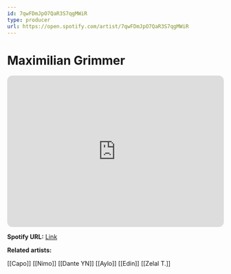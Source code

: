 ```yaml
---
id: 7qwFDmJpO7QaR3S7qgMWiR
type: producer
url: https://open.spotify.com/artist/7qwFDmJpO7QaR3S7qgMWiR
---
```

# Maximilian Grimmer

<iframe style="border-radius:12px" src="https://open.spotify.com/embed/artist/7qwFDmJpO7QaR3S7qgMWiR" width="100%" height="352" frameBorder="0" allowfullscreen="" allow="autoplay; clipboard-write; encrypted-media; fullscreen; picture-in-picture" loading="lazy"></iframe>

**Spotify URL:** [Link](https://open.spotify.com/artist/7qwFDmJpO7QaR3S7qgMWiR)

**Related artists:**

[[Capo]]
[[Nimo]]
[[Dante YN]]
[[Aylo]]
[[Edin]]
[[Zelal T.]]
